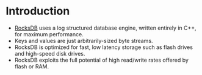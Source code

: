 
# Introduction
- [RocksDB](http://rocksdb.org/) uses a log structured database engine, written entirely in C++, for maximum performance. 
- Keys and values are just arbitrarily-sized byte streams.
- RocksDB is optimized for fast, low latency storage such as flash drives and high-speed disk drives. 
- RocksDB exploits the full potential of high read/write rates offered by flash or RAM.
